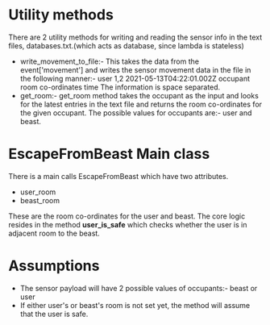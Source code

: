 # Utility methods
There are 2 utility methods for writing and reading the sensor info in the text files, databases.txt.(which acts as database, since lambda is stateless)
 - write_movement_to_file:- This takes the data from the event['movement'] and writes the sensor movement data in the file in the following manner:-
    user 1,2 2021-05-13T04:22:01.002Z
    occupant room co-ordinates time
    The information is space separated.
 - get_room:- get_room method takes the occupant as the input and looks for the latest entries in the text file and returns the room co-ordinates for the given occupant. The possible values for occupants are:- user and beast.
 
 
# EscapeFromBeast Main class
There is a main calls EscapeFromBeast which have two attributes.
- user_room
- beast_room

These are the room co-ordinates for the user and beast.
The core logic resides in the method **user_is_safe** which checks whether the user is in adjacent room to the beast.
    
    
    
 # Assumptions
 - The sensor payload will have 2 possible values of occupants:- beast or user
 - If either user's or beast's room is not set yet, the method will assume that the user is safe.